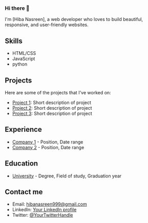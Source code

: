 ### Hi there 👋

I'm [Hiba Nasreen], a web developer who loves to build beautiful, responsive, and user-friendly websites. 

## Skills

- HTML/CSS
- JavaScript
- python

## Projects

Here are some of the projects that I've worked on:

- [Project 1](link): Short description of project
- [Project 2](link): Short description of project
- [Project 3](link): Short description of project

## Experience

- [Company 1](link) - Position, Date range
- [Company 2](link) - Position, Date range

## Education

- [University](link) - Degree, Field of study, Graduation year

## Contact me

- Email: hibanasreen999@gmail.com
- LinkedIn: [Your LinkedIn profile](link)
- Twitter: [@YourTwitterHandle](link)
